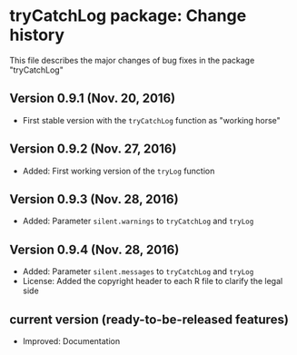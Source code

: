 <!--
For the conventions for files NEWS and ChangeLog in the GNU project see
https://www.gnu.org/prep/standards/standards.html#Documentation
-->

# tryCatchLog package: Change history

This file describes the major changes of bug fixes in the package "tryCatchLog"



## Version 0.9.1 (Nov. 20, 2016)

* First stable version with the `tryCatchLog` function as "working horse"



## Version 0.9.2 (Nov. 27, 2016)

* Added: First working version of the `tryLog` function



## Version 0.9.3 (Nov. 28, 2016)

* Added: Parameter `silent.warnings` to  `tryCatchLog` and `tryLog`


## Version 0.9.4 (Nov. 28, 2016)

* Added: Parameter `silent.messages` to `tryCatchLog` and `tryLog`
* License: Added the copyright header to each R file to clarify the legal side

## current version (ready-to-be-released features)

* Improved: Documentation
